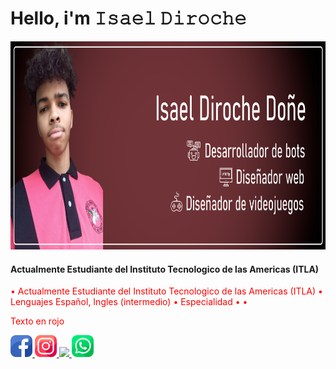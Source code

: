 <link src="text/css">
<h1> Hello, i'm 𝙸𝚜𝚊𝚎𝚕 𝙳𝚒𝚛𝚘𝚌𝚑𝚎 </h1>
<img src="iconos/fondo.png" widht="850" height="333">
<h4>Actualmente Estudiante del Instituto Tecnologico de las Americas (ITLA)</h4>


• Actualmente Estudiante del Instituto Tecnologico de las Americas (ITLA)
• Lenguajes Español, Ingles (intermedio)
• Especialidad
• 
• 
<div></div>
<style type="text/css">
 p { color: red; }
</style>
<p> Texto en rojo </p>

<a href="https://www.facebook.com/isaelDD/" ><img src="iconos/facebook.png" widht="35" height="35"> </a>
<a href="https://www.instagram.com/_isael_diroche_/" ><img src="iconos/instagram.png" widht="35" height="35"> </a>
<a href="https://twitter.com/isael93687404" ><img src="iconos/gosjeo.png" widht="35" height="35"> </a>
<a href="https://www.facebook.com/isaelDD/" ><img src="iconos/whatsapp.png" widht="35" height="35"> </a>
